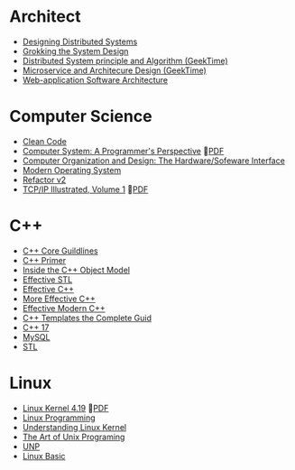 # Architect
* [Designing Distributed Systems](./Arch/designing-distributed-systems.md)
* [Grokking the System Design](./Arch/grokking-the-system-design.md)
* [Distributed System principle and Algorithm (GeekTime)](./Arch/gt-distributed-system-principle-and-algorithm.md)
* [Microservice and Architecure Design (GeekTime)](./Arch/gt-microservice-and-architecure-design.md)
* [Web-application Software Architecture](./Arch/web-application-software-architecture.md)

# Computer Science
* [Clean Code](./CS/clean-code.md)
* [Computer System: A Programmer's Perspective](./CS/computer-system-a-programmers-perspective.md)  :orange_book:[PDF](./CS/computer-system-a-programmers-perspective.pdf)
* [Computer Organization and Design: The Hardware/Sofeware Interface](./CS/computer-organization-and-design.md)
* [Modern Operating System](./CS/modern-operating-system.md)
* [Refactor v2](./CS/refactoring-2.md)
* [TCP/IP Illustrated, Volume 1](./CS/tcp-ip-illustrated-volume-1.md)  :orange_book:[PDF](./CS/tcp-ip-illustrated-volume-1.pdf)


# C++
* [C++ Core Guildlines](./Cpp/cpp-core-guidelines.md)
* [C++ Primer](./Cpp/cpp-primer.md)
* [Inside the C++ Object Model](./Cpp/inside-the-cpp-object-model.md)
* [Effective STL](./Cpp/effective-stl.md)
* [Effective C++](./Cpp/effective-cpp.md)
* [More Effective C++](./Cpp/more-effective-cpp.md)
* [Effective Modern C++](./Cpp/effective-modern-cpp.md)
* [C++ Templates the Complete Guid](./Cpp/cpp-templates-the-complete-guid.md)
* [C++ 17](./Cpp/cpp17.md)
* [MySQL](./Cpp/mysql.txt)
* [STL](./Cpp/stl.txt)

# Linux
* [Linux Kernel 4.19](./Linux/linux-kernel.md)  :orange_book:[PDF](./Linux/linux-kernel.pdf)
* [Linux Programming](./Linux/linux-programming.md)
* [Understanding Linux Kernel](./Linux/understanding-linux-kernel.md)
* [The Art of Unix Programing](./Linux/the-art-of-unix-programing.md)
* [UNP](./Linux/UNP.txt)
* [Linux Basic](./Linux/linux-basic.md)